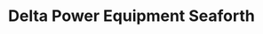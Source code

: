 ---
title: "Delta Power Equipment Seaforth"
url: /seaforth/delta-power-equipment-seaforth/
shop: agrarian
---